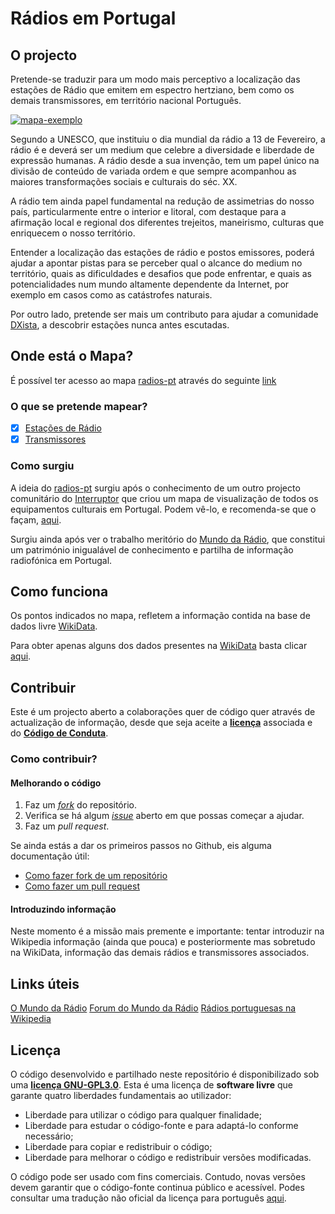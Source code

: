 # Rádios em Portugal

## O projecto

Pretende-se traduzir para um modo mais perceptivo a localização das estações de Rádio que emitem em espectro hertziano, bem como os demais transmissores, em território nacional Português.

[![mapa-exemplo](./assets/screenshots/screenshot-1.png)](https://opedromandrade.github.io/radios-pt/mapa)

Segundo a UNESCO, que instituiu o dia mundial da rádio a 13 de Fevereiro, a rádio é e deverá ser um medium que celebre a diversidade e liberdade de expressão humanas. A rádio desde a sua invenção, tem um papel único na divisão de conteúdo de variada ordem e que sempre acompanhou as maiores transformações sociais e culturais do séc. XX.

A rádio tem ainda papel fundamental na redução de assimetrias do nosso país, particularmente entre o interior e litoral, com destaque para a afirmação local e regional dos diferentes trejeitos, maneirismo, culturas que enriquecem o nosso território.

Entender a localização das estações de rádio e postos emissores, poderá ajudar a apontar pistas para se perceber qual o alcance do medium no território, quais as dificuldades e desafios que pode enfrentar, e quais as potencialidades num mundo altamente dependente da Internet, por exemplo em casos como as catástrofes naturais.

Por outro lado, pretende ser mais um contributo para ajudar a comunidade [DXista](https://pt.wikipedia.org/wiki/DX#Dexismo), a descobrir estações nunca antes escutadas.

## Onde está o Mapa?

É possível ter acesso ao mapa [radios-pt](https://opedromandrade.github.io/radios-pt) através do seguinte [link](https://opedromandrade.github.io/radios-pt/mapa)

### O que se pretende mapear?

- [x] [Estações de Rádio](https://opedromandrade.github.io/radios-pt/mapa?categories=radios)
- [x] [Transmissores](https://opedromandrade.github.io/radios-pt/mapa?categories=transmitter)

### Como surgiu

A ideia do [radios-pt](https://opedromandrade.github.io/radios-pt) surgiu após o conhecimento de um outro projecto comunitário do [Interruptor](https://interruptor.pt/) que criou um mapa de visualização de todos os equipamentos culturais em Portugal. Podem vê-lo, e recomenda-se que o façam, [aqui](https://github.com/InterruptorPt/ate-onde-chega-cultura).

Surgiu ainda após ver o trabalho meritório do [Mundo da Rádio](http://mundodaradio.com/), que constitui um património inigualável de conhecimento e partilha de informação radiofónica em Portugal.

## Como funciona
Os pontos indicados no mapa, refletem a informação contida na base de dados livre [WikiData](https://www.wikidata.org/).

Para obter apenas alguns dos dados presentes na [WikiData](https://www.wikidata.org/) basta clicar [aqui](https://opedromandrade.github.io/radios-pt/query-exemplo-tabela-wikidata).

## Contribuir

Este é um projecto aberto a colaborações quer de código quer através de actualização de informação, desde que seja aceite a **[licença](LICENSE)** associada e do **[Código de Conduta](code_of_conduct.md)**.

### Como contribuir?

#### Melhorando o código
1. Faz um *[fork](https://github.com/InterruptorPt/ate-onde-chega-cultura/fork)* do repositório.
2. Verifica se há algum *[issue](https://github.com/InterruptorPt/ate-onde-chega-cultura/issues)* aberto em que possas começar a ajudar.
3. Faz um *pull request*.

Se ainda estás a dar os primeiros passos no Github, eis alguma documentação útil:

- [Como fazer fork de um repositório](https://docs.github.com/en/free-pro-team@latest/github/getting-started-with-github/fork-a-repo)
- [Como fazer um pull request](https://docs.github.com/pt/free-pro-team@latest/github/collaborating-with-issues-and-pull-requests/creating-a-pull-request)

#### Introduzindo informação
Neste momento é a missão mais premente e importante: tentar introduzir na Wikipedia informação (ainda que pouca) e posteriormente mas sobretudo na WikiData, informação das demais rádios e transmissores associados.

## Links úteis
[O Mundo da Rádio](http://mundodaradio.com/)
[Forum do Mundo da Rádio](http://www.mundodaradio.org/forum)
[Rádios portuguesas na Wikipedia](https://pt.wikipedia.org/wiki/Categoria:Esta%C3%A7%C3%B5es_de_r%C3%A1dio_de_Portugal)

## Licença

O código desenvolvido e partilhado neste repositório é disponibilizado sob uma **[licença GNU-GPL3.0](LICENSE)**. Esta é uma licença de **software livre** que garante quatro liberdades fundamentais ao utilizador:

- Liberdade para utilizar o código para qualquer finalidade;
- Liberdade para estudar o código-fonte e para adaptá-lo conforme necessário;
- Liberdade para copiar e redistribuir o código;
- Liberdade para melhorar o código e redistribuir versões modificadas.

O código pode ser usado com fins comerciais. Contudo, novas versões devem garantir que o código-fonte continua público e acessível.
Podes consultar uma tradução não oficial da licença para português [aqui](http://licencas.softwarelivre.org/gpl-3.0.pt-br.html).
